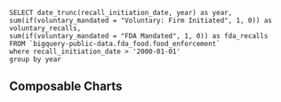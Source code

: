 ```fda_recalls
SELECT date_trunc(recall_initiation_date, year) as year,
sum(if(voluntary_mandated = "Voluntary: Firm Initiated", 1, 0)) as voluntary_recalls,
sum(if(voluntary_mandated = "FDA Mandated", 1, 0)) as fda_recalls
FROM `bigquery-public-data.fda_food.food_enforcement`
where recall_initiation_date > '2000-01-01'
group by year
```

## Composable Charts

<Chart data={fda_recalls} x=year>
    <Bar y=voluntary_recalls/>
    <Line y=fda_recalls name="FDA Recalls"/>
</Chart>
